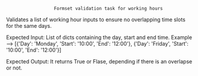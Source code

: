                       Formset validation task for working hours

Validates a list of working hour inputs to ensure no overlapping time slots for the same days.

Expected Input:
  List of dicts containing the day, start and end time. 
  Example --> [{'Day': 'Monday', 'Start': '10:00', 'End': '12:00'}, {'Day': 'Friday', 'Start': '10:00', 'End': '12:00'}]
  
Expected Output:
  It returns True or Flase, depending if there is an overlapse or not.
